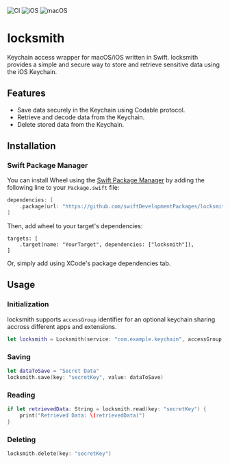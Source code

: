 ![CI](https://github.com/swiftDevelopmentPackages/locksmith/actions/workflows/swift.yml/badge.svg?branch=main)
![iOS](https://img.shields.io/badge/iOS-12.0+-blue)
![macOS](https://img.shields.io/badge/macOS-10.13+-blue)

# locksmith
Keychain access wrapper for macOS/iOS written in Swift. locksmith provides a simple and secure way to store and retrieve sensitive data using the iOS Keychain.

## Features

- Save data securely in the Keychain using Codable protocol.
- Retrieve and decode data from the Keychain.
- Delete stored data from the Keychain.

## Installation

### Swift Package Manager

You can install Wheel using the [Swift Package Manager](https://swift.org/package-manager/) by adding the following line to your `Package.swift` file:

```swift
dependencies: [
    .package(url: "https://github.com/swiftDevelopmentPackages/locksmith.git", from: "1.0.0")
]
```
Then, add wheel to your target's dependencies:
```
targets: [
    .target(name: "YourTarget", dependencies: ["locksmith"]),
]
```

Or, simply add using XCode's package dependencies tab.


## Usage

### Initialization
locksmith supports `accessGroup` identifier for an optional keychain sharing accross different apps and extensions.

```swift
let locksmith = Locksmith(service: "com.example.keychain", accessGroup: "your.access.group")
```

### Saving
```swift
let dataToSave = "Secret Data"
locksmith.save(key: "secretKey", value: dataToSave)
```

### Reading
```swift
if let retrievedData: String = locksmith.read(key: "secretKey") {
    print("Retrieved Data: \(retrievedData)")
}
```

### Deleting
```swift
locksmith.delete(key: "secretKey")
```






